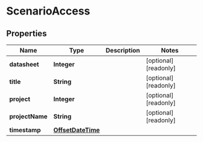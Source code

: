 

# ScenarioAccess

## Properties

Name | Type | Description | Notes
------------ | ------------- | ------------- | -------------
**datasheet** | **Integer** |  |  [optional] [readonly]
**title** | **String** |  |  [optional] [readonly]
**project** | **Integer** |  |  [optional] [readonly]
**projectName** | **String** |  |  [optional] [readonly]
**timestamp** | [**OffsetDateTime**](OffsetDateTime.md) |  | 



